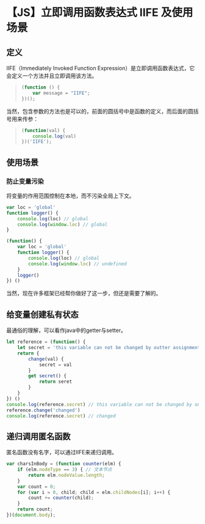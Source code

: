 # 【JS】立即调用函数表达式 IIFE 及使用场景

## 定义

IIFE（Immediately Invoked Function Expression）是立即调用函数表达式，它会定义一个方法并且立即调用该方法。

> ```js
> (function () {
>     var message = "IIFE";
> })();
> ```

当然，包含参数的方法也是可以的，前面的圆括号中是函数的定义，而后面的圆括号用来传参：

> ```js
> (function(val) {
>     console.log(val)
> })('IIFE');
> ```

## 使用场景

### 防止变量污染

将变量的作用范围控制在本地，而不污染全局上下文。

```js
var loc = 'global'
function logger() {
    console.log(loc) // global
    console.log(window.loc) // global
}

(function() {
    var loc = 'global'
    function logger() {
        console.log(loc) // global
        console.log(window.loc) // undefined
    }
    logger()
}) ()
```

当然，现在许多框架已经帮你做好了这一步，但还是需要了解的。

## 给变量创建私有状态

最通俗的理解，可以看作java中的getter与setter。

```js
let reference = (function() {
    let secret = 'this variable can not be changed by outter assignment'
    return {
        change(val) {
            secret = val
        }
        get secret() {
            return seret
        }
    }
}) ()
console.log(reference.secret) // this variable can not be changed by outter assignment
reference.change('changed')
console.log(reference.secret) // changed
```

## 递归调用匿名函数

匿名函数没有名字，可以通过IIFE来递归调用。

```js
var charsInBody = (function counter(elm) {
    if (elm.nodeType == 3) { // 文本节点
        return elm.nodeValue.length;
    }
    var count = 0;
    for (var i = 0, child; child = elm.childNodes[i]; i++) {
        count += counter(child);
    }
    return count;
})(document.body);
```

